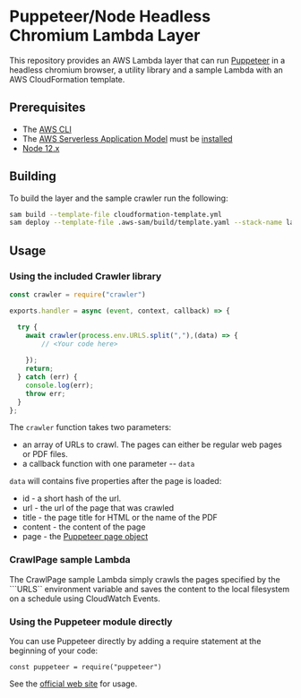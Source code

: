 # Puppeteer/Node Headless Chromium Lambda Layer

This repository provides an AWS Lambda layer that can run [Puppeteer](https://developers.google.com/web/tools/puppeteer) in
a headless chromium browser, a utility library and a sample Lambda with an AWS CloudFormation template.

## Prerequisites

- The [AWS CLI](https://www.python.org/downloads/)
- The [AWS Serverless Application Model](https://docs.aws.amazon.com/serverless-application-model/index.html) must be [installed](https://docs.aws.amazon.com/serverless-application-model/latest/developerguide/serverless-sam-cli-install.html)
- [Node 12.x](https://nodejs.org/en/download/)

## Building

To build the layer and the sample crawler run the following:

```bash
sam build --template-file cloudformation-template.yml  
sam deploy --template-file .aws-sam/build/template.yaml --stack-name lambda-crawler3 --resolve-s3 --capabilities "CAPABILITY_NAMED_IAM"
```

## Usage

### Using the included Crawler library

```javascript
const crawler = require("crawler")

exports.handler = async (event, context, callback) => {

  try {
    await crawler(process.env.URLS.split(","),(data) => {
        // <Your code here>
        
    });
    return;
  } catch (err) {
    console.log(err);
    throw err;
  }
};
```

The ```crawler``` function takes two parameters:

- an array of URLs to crawl.  The pages can either be regular web pages or PDF files.
- a callback function with one parameter -- ```data```

```data``` will  contains five properties after the page is loaded:

- id - a short hash of the url.
- url - the url of the page that was crawled
- title - the page title for HTML or the name of the PDF
- content - the content of the page
- page - the [Puppeteer page object](https://pptr.dev/#?product=Puppeteer&version=v10.1.0&show=api-class-page)

### CrawlPage sample Lambda

The CrawlPage sample Lambda simply crawls the pages specified by the ```URLS`` environment variable and saves the content to the local filesystem on a schedule using CloudWatch Events.

### Using the Puppeteer module directly

You can use Puppeteer directly by adding a require statement at the beginning of your code:

``` const puppeteer = require("puppeteer") ```

See the [official web site](https://developers.google.com/web/tools/puppeteer) for usage.
